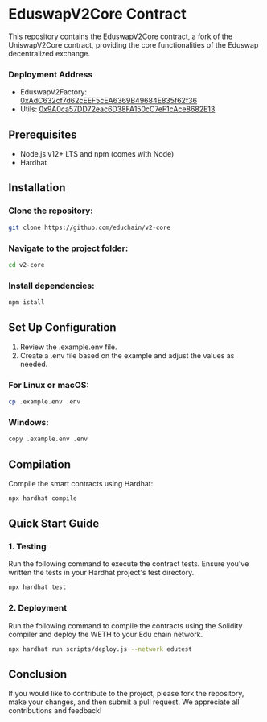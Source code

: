 # EduswapV2Core Contract

This repository contains the EduswapV2Core contract, a fork of the UniswapV2Core contract, providing the core functionalities of the Eduswap decentralized exchange.

### Deployment Address

- EduswapV2Factory: [0xAdC632cf7d62cEEF5cEA6369B49684E835f62f36](https://opencampus-codex.blockscout.com/address/0xAdC632cf7d62cEEF5cEA6369B49684E835f62f36)
- Utils: [0x9A0ca57DD72eac6D38FA150cC7eF1cAce8682E13](https://opencampus-codex.blockscout.com/address/0x9A0ca57DD72eac6D38FA150cC7eF1cAce8682E13)

## Prerequisites

- Node.js v12+ LTS and npm (comes with Node)
- Hardhat

## Installation

### Clone the repository:

```bash
git clone https://github.com/educhain/v2-core
```

### Navigate to the project folder:

```bash
cd v2-core
```

### Install dependencies:

```bash
npm istall
```

## Set Up Configuration

1. Review the .example.env file.
2. Create a .env file based on the example and adjust the values as needed.

### For Linux or macOS:

```bash
cp .example.env .env
```

### Windows:

```bash
copy .example.env .env
```

## Compilation

Compile the smart contracts using Hardhat:

```bash
npx hardhat compile
```

## Quick Start Guide

### 1. Testing

Run the following command to execute the contract tests. Ensure you've written the tests in your Hardhat project's test directory.

```bash
npx hardhat test
```

### 2. Deployment

Run the following command to compile the contracts using the Solidity compiler and deploy the WETH to your Edu chain network.

```bash
npx hardhat run scripts/deploy.js --network edutest
```

## Conclusion

If you would like to contribute to the project, please fork the repository, make your changes, and then submit a pull request. We appreciate all contributions and feedback!
